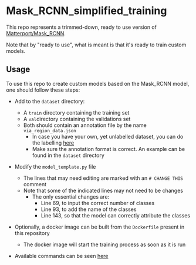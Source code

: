 # Mask_RCNN_simplified_training

This repo represents a trimmed-down, ready to use version of [Matterport/Mask_RCNN](https://github.com/matterport/Mask_RCNN).

Note that by "ready to use", what is meant is that it's ready to train custom models.

## Usage

To use this repo to create custom models based on the Mask_RCNN model, one should follow these steps:

- Add to the `dataset` directory:
    - A `train` directory containing the training set
    - A `val`directory containing the validations set
    - Both should contain an annotation file by the name `via_region_data.json`
        - In case you have your own, yet unlabelled dataset, you can do the labelling [here](https://www.makesense.ai/)
        - Make sure the annotation format is correct. An example can be found in the `dataset` directory

- Modify the `model_template.py` file
    - The lines that may need editing are marked with an `# CHANGE THIS` comment
    - Note that some of the indicated lines may not need to be changes
        - The only essential changes are:
            - Line 69, to input the correct number of classes
            - Line 93, to add the name of the classes
            - Line 143, so that the model can correctly attribute the classes

- Optionally, a docker image can be built from the `Dockerfile` present in this repository
    - The docker image will start the training process as soon as it is run

- Available commands can be seen [here](https://github.com/matterport/Mask_RCNN#training-on-ms-coco)
